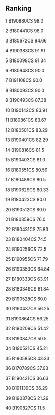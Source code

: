 ## Ranking

1 B190880CS 98.0

2 B180441CS 98.0

3 B180672CS 94.66

4 B190383CS 91.91

5 B180098CS 91.34

6 B180948CS 90.0

7 B191108CS 90.0

8 B180093CS 90.0

9 B190493CS 87.38

10 B190142CS 83.91

11 B180861CS 83.67

12 B180501CS 83.29

13 B190401CS 82.29

14 B190816CS 81.5

15 B190403CS 81.0

16 B180551CS 80.59

17 B190489CS 80.5

18 B190629CS 80.33

19 B180423CS 80.0

20 B190512CS 80.0

21 B180359CS 76.0

22 B190431CS 75.83

23 B180404CS 74.5

24 B190256CS 72.5

25 B190955CS 71.79

26 B190353CS 64.84

27 B180333CS 63.91

28 B180349CS 61.84

29 B190528CS 60.0

30 B190437CS 56.25

31 B190864CS 56.25

32 B190209CS 51.42

33 B190847CS 50.5

34 B190521CS 45.21

35 B190585CS 43.33

36 B170789CS 37.63

37 B190421CS 36.63

38 B191139CS 36.29

39 B190878CS 21.29

40 B190827CS 11.5

